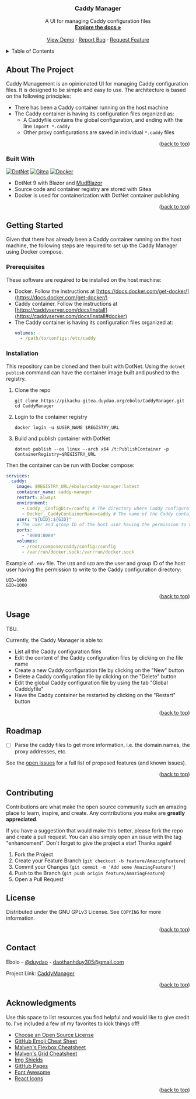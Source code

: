 <!-- Improved compatibility of back to top link: See: https://github.com/othneildrew/Best-README-Template/pull/73 -->
<a id="readme-top"></a>
<!--
*** Thanks for checking out the Best-README-Template. If you have a suggestion
*** that would make this better, please fork the repo and create a pull request
*** or simply open an issue with the tag "enhancement".
*** Don't forget to give the project a star!
*** Thanks again! Now go create something AMAZING! :D
-->



<!-- PROJECT SHIELDS -->
<!--
*** I'm using markdown "reference style" links for readability.
*** Reference links are enclosed in brackets [ ] instead of parentheses ( ).
*** See the bottom of this document for the declaration of the reference variables
*** for contributors-url, forks-url, etc. This is an optional, concise syntax you may use.
*** https://www.markdownguide.org/basic-syntax/#reference-style-links
-->



<!-- PROJECT LOGO -->
<br />
<div align="center">

[//]: # (  <a href="https://github.com/othneildrew/Best-README-Template">)

[//]: # (    <img src="images/logo.png" alt="Logo" width="80" height="80">)

[//]: # (  </a>)

<h3 align="center">Caddy Manager</h3>

  <p align="center">
    A UI for managing Caddy configuration files
    <br />
    <a href="https://github.com/othneildrew/Best-README-Template"><strong>Explore the docs »</strong></a>
    <br />
    <br />
    <a href="https://github.com/othneildrew/Best-README-Template">View Demo</a>
    &middot;
    <a href="https://github.com/othneildrew/Best-README-Template/issues/new?labels=bug&template=bug-report---.md">Report Bug</a>
    &middot;
    <a href="https://github.com/othneildrew/Best-README-Template/issues/new?labels=enhancement&template=feature-request---.md">Request Feature</a>
  </p>
</div>



<!-- TABLE OF CONTENTS -->
<details>
  <summary>Table of Contents</summary>
  <ol>
    <li>
      <a href="#about-the-project">About The Project</a>
      <ul>
        <li><a href="#built-with">Built With</a></li>
      </ul>
    </li>
    <li>
      <a href="#getting-started">Getting Started</a>
      <ul>
        <li><a href="#prerequisites">Prerequisites</a></li>
        <li><a href="#installation">Installation</a></li>
      </ul>
    </li>
    <li><a href="#usage">Usage</a></li>
    <li><a href="#roadmap">Roadmap</a></li>
    <li><a href="#contributing">Contributing</a></li>
    <li><a href="#license">License</a></li>
    <li><a href="#contact">Contact</a></li>
    <li><a href="#acknowledgments">Acknowledgments</a></li>
  </ol>
</details>



<!-- ABOUT THE PROJECT -->
## About The Project

[//]: # ([![Product Name Screen Shot][product-screenshot]]&#40;https://example.com&#41;)

Caddy Management is an opinionated UI for managing Caddy configuration files. It is designed to be simple and easy to use. The architecture is based on the following principles:
- There has been a Caddy container running on the host machine
- The Caddy container is having its configuration files organized as:
  - A Caddyfile contains the global configuration, and ending with the line `import *.caddy` 
  - Other proxy configurations are saved in individual `*.caddy` files

<p align="right">(<a href="#readme-top">back to top</a>)</p>



### Built With

[![DotNet][DotNet]][DotNet-url]
[![Gitea][Gitea]][Gitea-url]
[![Docker][Docker]][Docker-url]

* DotNet 9 with Blazor and [MudBlazor](https://mudblazor.com/)
* Source code and container registry are stored with Gitea
* Docker is used for containerization with DotNet container publishing

<p align="right">(<a href="#readme-top">back to top</a>)</p>



<!-- GETTING STARTED -->
## Getting Started

Given that there has already been a Caddy container running on the host machine, the following steps are required to set up the Caddy Manager using Docker compose.

### Prerequisites

These software are required to be installed on the host machine:
* Docker. Follow the instructions at [https://docs.docker.com/get-docker/](https://docs.docker.com/get-docker/)
* Caddy container. Follow the instructions at [https://caddyserver.com/docs/install](https://caddyserver.com/docs/install#docker)
* The Caddy container is having its configuration files organized at:
  ```yaml
  volumes:
    - /path/to/configs:/etc/caddy
  ```

### Installation

This repository can be cloned and then built with DotNet. Using the `dotnet publish` command can have the container image built and pushed to the registry.

1. Clone the repo
   ```shell
   git clone https://pikachu-gitea.duydao.org/ebolo/CaddyManager.git
   cd CaddyManager
   ```
2. Login to the container registry
   ```shell
   docker login -u $USER_NAME $REGISTRY_URL
   ```
3. Build and publish container with DotNet
   ```shell
   dotnet publish --os linux --arch x64 /t:PublishContainer -p ContainerRegistry=$REGISTRY_URL
   ```

Then the container can be run with Docker compose:
```yaml
services:
  caddy:
    image: $REGISTRY_URL/ebolo/caddy-manager:latest
    container_name: caddy-manager
    restart: always
    environment:
      - Caddy__ConfigDir=/config # The directory where Caddy configuration files are stored
      - Docker__CaddyContainerName=caddy # The name of the Caddy container
    user: "${UID}:${GID}"
    # The user and group ID of the host user having the permission to write to the Caddy configuration directory
    ports:
      - "8080:8080"
    volumes:
      - /root/compose/caddy/config:/config
      - /var/run/docker.sock:/var/run/docker.sock

```

Example of `.env` file. The `UID` and `GID` are the user and group ID of the host user having the permission to write to the Caddy configuration directory:
```shell
UID=1000
GID=1000
```

<p align="right">(<a href="#readme-top">back to top</a>)</p>



<!-- USAGE EXAMPLES -->
## Usage

TBU.

Currently, the Caddy Manager is able to:
- List all the Caddy configuration files
- Edit the content of the Caddy configuration files by clicking on the file name
- Create a new Caddy configuration file by clicking on the "New" button
- Delete a Caddy configuration file by clicking on the "Delete" button
- Edit the global Caddy configuration file by using the tab "Global Cadddyfile"
- Have the Caddy container be restarted by clicking on the "Restart" button

<p align="right">(<a href="#readme-top">back to top</a>)</p>



<!-- ROADMAP -->
## Roadmap

- [ ] Parse the caddy files to get more information, i.e. the domain names, the proxy addresses, etc.

See the [open issues](https://pikachu-gitea.duydao.org/ebolo/CaddyManager/issues) for a full list of proposed features (and known issues).

<p align="right">(<a href="#readme-top">back to top</a>)</p>



<!-- CONTRIBUTING -->
## Contributing

Contributions are what make the open source community such an amazing place to learn, inspire, and create. Any contributions you make are **greatly appreciated**.

If you have a suggestion that would make this better, please fork the repo and create a pull request. You can also simply open an issue with the tag "enhancement".
Don't forget to give the project a star! Thanks again!

1. Fork the Project
2. Create your Feature Branch (`git checkout -b feature/AmazingFeature`)
3. Commit your Changes (`git commit -m 'Add some AmazingFeature'`)
4. Push to the Branch (`git push origin feature/AmazingFeature`)
5. Open a Pull Request


<!-- LICENSE -->
## License

Distributed under the GNU GPLv3 License. See `COPYING` for more information.

<p align="right">(<a href="#readme-top">back to top</a>)</p>



<!-- CONTACT -->
## Contact

Ebolo - [@duydao](https://duydao.org) - daothanhduy305@gmail.com

Project Link: [CaddyManager](https://pikachu-gitea.duydao.org/ebolo/CaddyManager)

<p align="right">(<a href="#readme-top">back to top</a>)</p>



<!-- ACKNOWLEDGMENTS -->
## Acknowledgments

Use this space to list resources you find helpful and would like to give credit to. I've included a few of my favorites to kick things off!

* [Choose an Open Source License](https://choosealicense.com)
* [GitHub Emoji Cheat Sheet](https://www.webpagefx.com/tools/emoji-cheat-sheet)
* [Malven's Flexbox Cheatsheet](https://flexbox.malven.co/)
* [Malven's Grid Cheatsheet](https://grid.malven.co/)
* [Img Shields](https://shields.io)
* [GitHub Pages](https://pages.github.com)
* [Font Awesome](https://fontawesome.com)
* [React Icons](https://react-icons.github.io/react-icons/search)

<p align="right">(<a href="#readme-top">back to top</a>)</p>



<!-- MARKDOWN LINKS & IMAGES -->
<!-- https://www.markdownguide.org/basic-syntax/#reference-style-links -->
[contributors-shield]: https://img.shields.io/github/contributors/othneildrew/Best-README-Template.svg?style=for-the-badge
[contributors-url]: https://github.com/othneildrew/Best-README-Template/graphs/contributors
[forks-shield]: https://img.shields.io/github/forks/othneildrew/Best-README-Template.svg?style=for-the-badge
[forks-url]: https://github.com/othneildrew/Best-README-Template/network/members
[stars-shield]: https://img.shields.io/github/stars/othneildrew/Best-README-Template.svg?style=for-the-badge
[stars-url]: https://github.com/othneildrew/Best-README-Template/stargazers
[issues-shield]: https://img.shields.io/github/issues/othneildrew/Best-README-Template.svg?style=for-the-badge
[issues-url]: https://github.com/othneildrew/Best-README-Template/issues
[license-shield]: https://img.shields.io/github/license/othneildrew/Best-README-Template.svg?style=for-the-badge
[license-url]: https://github.com/othneildrew/Best-README-Template/blob/master/LICENSE.txt
[linkedin-shield]: https://img.shields.io/badge/-LinkedIn-black.svg?style=for-the-badge&logo=linkedin&colorB=555
[linkedin-url]: https://linkedin.com/in/othneildrew
[product-screenshot]: images/screenshot.png
[DotNet]: https://img.shields.io/badge/dotnet-563D7C?style=for-the-badge&logo=dotnet&logoColor=white
[DotNet-url]: https://dotnet.microsoft.com/en-us/
[Gitea]: https://img.shields.io/badge/Gitea-green?style=for-the-badge&logo=gitea&logoColor=white
[Gitea-url]: https://about.gitea.com/
[Docker]: https://img.shields.io/badge/Docker-blue?style=for-the-badge&logo=docker&logoColor=white
[Docker-url]: https://www.docker.com/